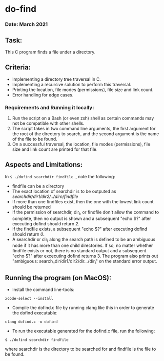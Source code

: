 # do-find

### Date: March 2021

## Task:

This C program finds a file under a directory.

## Criteria:

- Implementing a directory tree traversal in C.
- Implementing a recursive solution to perform this traversal.
- Printing the location, file modes (permissions), file size and link count.
- Error handling for edge cases.

### Requirements and Running it locally:

1. Run the script on a Bash (or even zsh) shell as certain commands may not be compatible with other shells.
2. The script takes in two command line arguments, the first argument for the root of the directory to search, and the second argument is the name of the file to be found.
3. On a successful traversal, the location, file modes (permissions), file size and link count are printed for that file.

## Aspects and Limitations:

In ```$ ./dofind searchdir findfile ```, note the following:

- findfile can be a directory
- The exact location of searchdir is to be outputed as *searchdir/dir1/dir2/../dirn/findfile*
- If more than one findfiles exist, then the one with the lowest link count should be returned
- If the permission of searchdir, dir<sub>i</sub>, or findfile don't allow the command to complete, then no output is shown and a subsequent "echo $?" after executing dofind should return *2*.
- If the findfile exists, a subsequent "echo $?" after executing dofind should return *0*.
- A searchdir or dir<sub>i</sub> along the search path is defined to be an ambiguous node if it has more than one child directories. If so, no matter whether findfile exists or not, there is no standard output and a subsequent "echo $?" after excecuting dofind returns 3. The program also prints out "ambiguous: search_dir/dir1/dir2/dir.../dir<sub>i</sub>" on the standard error output.

## Running the program (on MacOS):

- Install the command line-tools:

```
xcode-select --install
```

- Compile the dofind.c file by running clang like this in order to generate the dofind executable:

```
clang dofind.c -o dofind
```

- To run the executable generated for the dofind.c file, run the following:
```
$ ./dofind searchdir findfile
```

where searchdir is the directory to be searched for and findfile is the file to be found.


